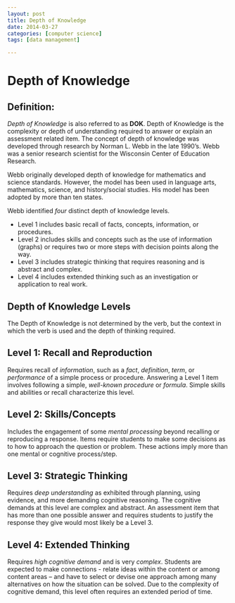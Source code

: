 ```yaml
---
layout: post
title: Depth of Knowledge
date: 2014-03-27
categories: [computer science]
tags: [data management]

---
```

# Depth of Knowledge

## Definition:

*Depth of Knowledge* is also referred to as **DOK**. Depth of Knowledge is the complexity or depth of understanding required to answer or explain an assessment related item. The concept of depth of knowledge was developed through research by Norman L. Webb in the late 1990’s. Webb was a senior research scientist for the Wisconsin Center of Education Research.

Webb originally developed depth of knowledge for mathematics and science standards. However, the model has been used in language arts, mathematics, science, and history/social studies. His model has been adopted by more than ten states.

Webb identified *four* distinct depth of knowledge levels. 

* Level 1 includes basic recall of facts, concepts, information, or procedures. 
* Level 2 includes skills and concepts such as the use of information (graphs) or requires two or more steps with decision points along the way. 
* Level 3 includes strategic thinking that requires reasoning and is abstract and complex. 
* Level 4 includes extended thinking such as an investigation or application to real work.

Depth of Knowledge Levels
---

The Depth of Knowledge is not determined by the verb, but the context in which the verb is used and the depth of thinking required.

Level 1:  Recall and Reproduction
---
 Requires recall of *information*, such as a *fact*, *definition*, *term*, or *performance* of a simple process or procedure.  Answering a Level 1 item involves following a simple, *well-known procedure* or *formula*.  Simple skills and abilities or recall characterize this level.Level 2:  Skills/Concepts---
Includes the engagement of some *mental processing* beyond recalling or reproducing a response.  Items require students to make some decisions as to how to approach the question or problem.  These actions imply more than one mental or cognitive process/step.Level 3:   Strategic Thinking---
Requires *deep understanding* as exhibited through planning, using evidence, and more demanding cognitive reasoning.  The cognitive demands at this level are complex and abstract.   An assessment item that has more than one possible answer and requires students to justify the response they give would most likely be a Level 3.  Level 4:  Extended Thinking---
Requires *high cognitive demand* and is very *complex*.  Students are expected to make connections - relate ideas within the content or among content areas – and have to select or devise one approach among many alternatives on how the situation can be solved.  Due to the complexity of cognitive demand, this level often requires an extended period of time.